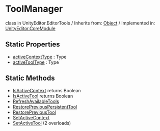 # ToolManager
class in UnityEditor.EditorTools
 / Inherits from: <a href="https://docs.unity3d.com/6000.1/Documentation/ScriptReference/Object.html">Object</a> / Implemented in: <a href="https://docs.unity3d.com/6000.1/Documentation/ScriptReference/UnityEditor.CoreModule.html">UnityEditor.CoreModule</a>

## Static Properties
- <a href="https://docs.unity3d.com/6000.1/Documentation/ScriptReference/ToolManager-activeContextType.html">activeContextType</a> : Type
- <a href="https://docs.unity3d.com/6000.1/Documentation/ScriptReference/ToolManager-activeToolType.html">activeToolType</a> : Type

## Static Methods
- <a href="https://docs.unity3d.com/6000.1/Documentation/ScriptReference/ToolManager.IsActiveContext.html">IsActiveContext</a> returns Boolean
- <a href="https://docs.unity3d.com/6000.1/Documentation/ScriptReference/ToolManager.IsActiveTool.html">IsActiveTool</a> returns Boolean
- <a href="https://docs.unity3d.com/6000.1/Documentation/ScriptReference/ToolManager.RefreshAvailableTools.html">RefreshAvailableTools</a>
- <a href="https://docs.unity3d.com/6000.1/Documentation/ScriptReference/ToolManager.RestorePreviousPersistentTool.html">RestorePreviousPersistentTool</a>
- <a href="https://docs.unity3d.com/6000.1/Documentation/ScriptReference/ToolManager.RestorePreviousTool.html">RestorePreviousTool</a>
- <a href="https://docs.unity3d.com/6000.1/Documentation/ScriptReference/ToolManager.SetActiveContext.html">SetActiveContext</a>
- <a href="https://docs.unity3d.com/6000.1/Documentation/ScriptReference/ToolManager.SetActiveTool.html">SetActiveTool</a> (2 overloads)
